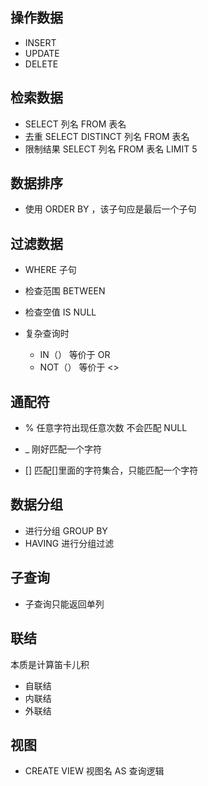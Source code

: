 ## 操作数据

- INSERT
- UPDATE
- DELETE

## 检索数据

- SELECT 列名 FROM 表名
- 去重 SELECT DISTINCT 列名 FROM 表名
- 限制结果 SELECT 列名 FROM 表名 LIMIT 5

## 数据排序

- 使用 ORDER BY ，该子句应是最后一个子句

## 过滤数据

- WHERE 子句

- 检查范围 BETWEEN
- 检查空值 IS NULL
- 复杂查询时 
  - IN（） 等价于  OR
  - NOT（） 等价于 <>

## 通配符

- % 任意字符出现任意次数 不会匹配 NULL
- _ 刚好匹配一个字符

- [] 匹配[]里面的字符集合，只能匹配一个字符

## 数据分组

- 进行分组 GROUP BY
- HAVING 进行分组过滤

## 子查询

- 子查询只能返回单列

## 联结

本质是计算笛卡儿积

- 自联结
- 内联结
- 外联结

## 视图

- CREATE VIEW 视图名 AS 查询逻辑